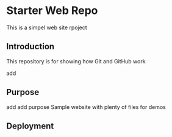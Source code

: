 # Starter Web Repo

This is a simpel web site rpoject 
## Introduction

This repository is for showing how Git and GitHub work

add

## Purpose

add 
add purpose
Sample website with plenty of files for demos

## Deployment


